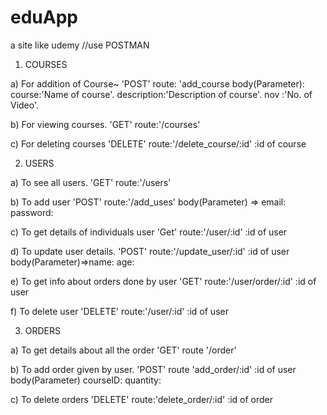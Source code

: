 # eduApp
a site like udemy
//use POSTMAN

1) COURSES

a) For addition of Course~
'POST' route: 'add_course
  body(Parameter): course:'Name of course'<String>.
                   description:'Description of course'<String>.
                   nov        :'No. of Video'.
                   
b) For viewing courses.
'GET' route:'/courses'

c) For deleting courses
'DELETE' route:'/delete_course/:id'
        :id of course

2) USERS

a) To see all users.
'GET' route:'/users'

b) To add user
'POST' route:'/add_uses'
body(Parameter) => email:
                   password:
                   
                   
                   
c) To get details of individuals user
'Get' route:'/user/:id'
                :id of user
                
d) To update user details.
'POST' route:'/update_user/:id'
              :id of user
     body(Parameter)=>name:<String>
                      age:<Number>
                      
e) To get info about orders done by user
'GET' route:'/user/order/:id'
            :id of user
            
f) To delete user
'DELETE' route:'/user/:id'
              :id of user
              
              
              
              
3) ORDERS

a) To get details about all the order
'GET' route '/order'

b) To add order given by user.
'POST' route 'add_order/:id'
      :id of user
body(Parameter) courseID:<id of course>
                quantity:<Number>
                
                
c) To delete orders
'DELETE' route:'delete_order/:id'
          :id of order
